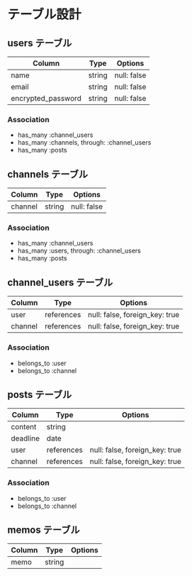 # テーブル設計

## users テーブル

| Column             | Type   | Options     |
| ------------------ | ------ | ----------- |
| name               | string | null: false |
| email              | string | null: false |
| encrypted_password | string | null: false |

### Association

- has_many :channel_users
- has_many :channels, through: :channel_users
- has_many :posts

## channels テーブル

| Column  | Type   | Options     |
| ------- | ------ | ----------- |
| channel | string | null: false |

### Association

- has_many :channel_users
- has_many :users, through: :channel_users
- has_many :posts

## channel_users テーブル

| Column    | Type       | Options                        |
| --------- | ---------- | ------------------------------ |
| user      | references | null: false, foreign_key: true |
| channel   | references | null: false, foreign_key: true |

### Association

- belongs_to :user
- belongs_to :channel

## posts テーブル

| Column   | Type       | Options                        |
| -------- | ---------- | ------------------------------ |
| content  | string     |                                |
| deadline | date       |                                |
| user     | references | null: false, foreign_key: true |
| channel  | references | null: false, foreign_key: true |

### Association

- belongs_to :user
- belongs_to :channel

## memos テーブル
| Column | Type   | Options |
| ------ | ------ | ------- |
| memo   | string |         |